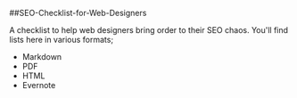 ##SEO-Checklist-for-Web-Designers

A checklist to help web designers bring order to their SEO chaos. You'll find lists here in various formats;

 * Markdown
 * PDF
 * HTML
 * Evernote
